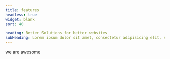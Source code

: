 ```yaml
---
title: features
headless: true
widget: blank
sort: 40

heading: Better Solutions for better websites
subHeading: Lorem ipsum dolor sit amet, consectetur adipisicing elit, sed do eiusmod tempor incididunt ut labore et
---
```


we are awesome